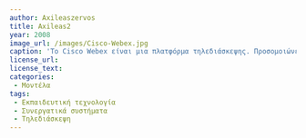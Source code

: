 ```yaml
---
author: Axileaszervos
title: Axileas2
year: 2008
image_url: /images/Cisco-Webex.jpg
caption: 'Το Cisco Webex είναι μια πλατφόρμα τηλεδιάσκεψης. Προσομοιώνει την λειτουργίας της φυσικής παρουσίας στην τάξη, μέσω της ψηφιακής τάξης και των εργαλείων που διαθέτει. Μέσω αυτής της πλατφόρμας, δίνεται η ευκαιρία στον εκπαιδευτικό να αλληλεπιδράσει και συνεργαστεί με τα παιδιά, με έναν νέο διαφορετικό τρόπο.'
license_url: 
license_text: 
categories:
 - Μοντέλα
tags:
 - Εκπαιδευτική τεχνολογία
 - Συνεργατικά συστήματα
 - Τηλεδιάσκεψη
---
```

